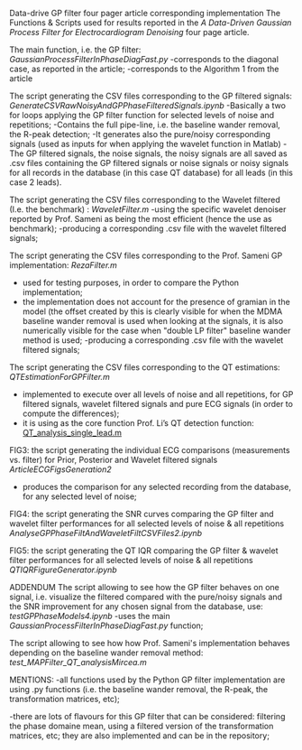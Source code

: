 Data-drive GP filter four pager article corresponding implementation
The Functions & Scripts used for results reported in the *A Data-Driven Gaussian Process Filter for Electrocardiogram Denoising* four page article.

The main function, i.e. the GP filter:
*GaussianProcessFilterInPhaseDiagFast.py*
-corresponds to the diagonal case, as reported in the article;
-corresponds to the Algorithm 1 from the article

The script generating the CSV files corresponding to the GP filtered signals: 
*GenerateCSVRawNoisyAndGPPhaseFilteredSignals.ipynb*
-Basically a two for loops applying the GP filter function for selected levels of noise and repetitions;
-Contains the full pipe-line, i.e. the baseline wander removal, the R-peak detection;
-It generates also the pure/noisy corresponding signals (used as inputs for when applying the wavelet function in Matlab)
-The GP filtered signals, the noise signals, the noisy signals are all saved as .csv files containing the GP filtered signals or noise signals or noisy signals for all records in the database (in this case QT database) for all leads (in this case 2 leads).

The script generating the CSV files corresponding to the Wavelet filtered (I.e. the benchmark) : 
*WaveletFilter.m*
-using the specific wavelet denoiser reported by Prof. Sameni as being the most efficient (hence the use as benchmark);
-producing a corresponding .csv file with the wavelet filtered signals;

The script generating the CSV files corresponding to the Prof. Sameni GP implementation: 
*RezaFilter.m*
- used for testing purposes, in order to compare the Python implementation;
- the implementation does not account for the presence of gramian in the model (the offset created by this is clearly visible for when the MDMA baseline wander removal is used when looking at the signals, it is also numerically visible for the case when "double LP filter" baseline wander method is used;
-producing a corresponding .csv file with the wavelet filtered signals;

The script generating the CSV files corresponding to the QT estimations:
*QTEstimationForGPFilter.m*
- implemented to execute over all levels of noise and all repetitions, for GP filtered signals, wavelet filtered signals and pure ECG signals (in order to compute the differences);
 - it is using as the core function  Prof. Li’s QT detection function: [QT_analysis_single_lead.m](QT_analysis_single_lead.m)

FIG3: the script generating the individual ECG comparisons (measurements vs. filter) for Prior, Posterior and Wavelet filtered signals
*ArticleECGFigsGeneration2*
- produces the comparison for any selected recording from the database, for any selected level of noise;

FIG4: the script generating the SNR curves comparing the GP filter and wavelet filter performances for all selected levels of noise & all repetitions
*AnalyseGPPhaseFiltAndWaveletFiltCSVFiles2.ipynb*

FIG5: the script generating the QT IQR comparing the GP filter & wavelet filter performances for all selected levels of noise & all repetitions
*QTIQRFigureGenerator.ipynb*


ADDENDUM
The script allowing to see how the GP filter behaves on one signal, i.e. visualize the filtered compared with the pure/noisy signals and the SNR improvement for any chosen signal from the database, use: 
*testGPPhaseModels4.ipynb*
-uses the main *GaussianProcessFilterInPhaseDiagFast.py* function;

The script allowing to see how how Prof. Sameni's implementation behaves depending on the baseline wander removal method:
*test_MAPFilter_QT_analysisMircea.m*

MENTIONS:
-all functions used by the Python GP filter implementation are using .py functions (i.e. the baseline wander removal, the R-peak, the transformation matrices, etc);

-there are lots of flavours for this GP filter that can be considered: filtering the phase domaine mean, using a filtered version of the transformation matrices, etc; they are also implemented and can be in the repository;
